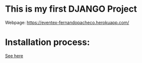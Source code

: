 # This is my first DJANGO Project
Webpage: [https://eventex-fernandopacheco.herokuapp.com/ ](https://eventex-fernandopacheco.herokuapp.com/)

# Installation process:
[See here](https://github.com/fcarvalhopacheco/eventex-fernandopacheco/blob/main/INSTALL.md)